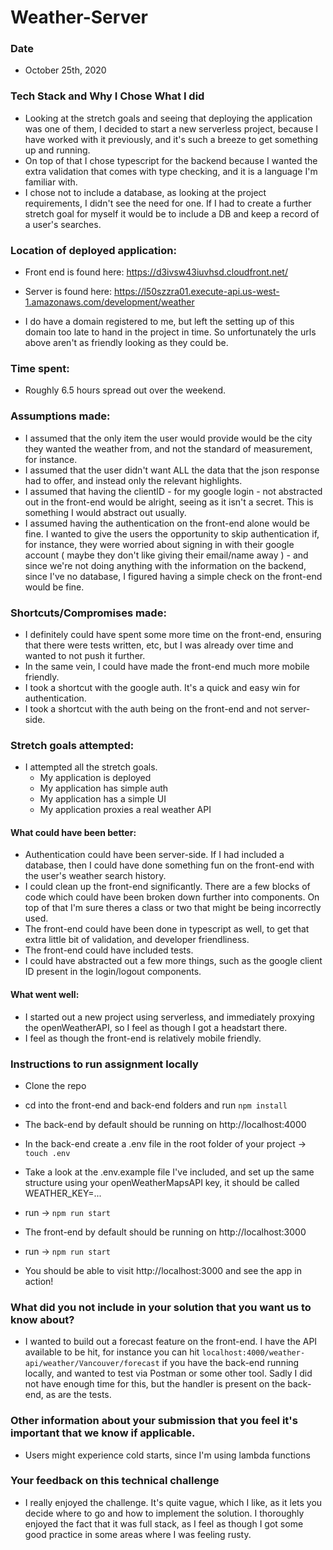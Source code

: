 # Weather-Server

### Date
- October 25th, 2020

### Tech Stack and Why I Chose What I did

- Looking at the stretch goals and seeing that deploying the application was one of them, I decided to start a new serverless project, because I have worked with it previously, and it's such a breeze to get something up and running. 
- On top of that I chose typescript for the backend because I wanted the extra validation that comes with type checking, and it is a language I'm familiar with.
- I chose not to include a database, as looking at the project requirements, I didn't see the need for one. If I had to create a further stretch goal for myself it would be to include a DB and keep a record of a user's searches.

### Location of deployed application:

- Front end is found here: https://d3ivsw43iuvhsd.cloudfront.net/
- Server is found here: https://l50szzra01.execute-api.us-west-1.amazonaws.com/development/weather

- I do have a domain registered to me, but left the setting up of this domain too late to hand in the project in time. So unfortunately the urls above aren't as friendly looking as they could be.

### Time spent:
- Roughly 6.5 hours spread out over the weekend.

### Assumptions made:
- I assumed that the only item the user would provide would be the city they wanted the weather from, and not the standard of measurement, for instance.
- I assumed that the user didn't want ALL the data that the json response had to offer, and instead only the relevant highlights.
- I assumed that having the clientID - for my google login - not abstracted out in the front-end would be alright, seeing as it isn't a secret. This is something I would abstract out usually.
- I assumed having the authentication on the front-end alone would be fine. I wanted to give the users the opportunity to skip authentication if, for instance, they were worried about signing in with their google account ( maybe they don't like giving their email/name away ) - and since we're not doing anything with the information on the backend, since I've no database, I figured having a simple check on the front-end would be fine.

### Shortcuts/Compromises made:
- I definitely could have spent some more time on the front-end, ensuring that there were tests written, etc, but I was already over time and wanted to not push it further.
- In the same vein, I could have made the front-end much more mobile friendly.
- I took a shortcut with the google auth. It's a quick and easy win for authentication. 
- I took a shortcut with the auth being on the front-end and not server-side. 

### Stretch goals attempted:
- I attempted all the stretch goals.
     - My application is deployed
     - My application has simple auth
     - My application has a simple UI
     - My application proxies a real weather API

#### What could have been better:
- Authentication could have been server-side. If I had included a database, then I could have done something fun on the front-end with the user's weather search history.
- I could clean up the front-end significantly. There are a few blocks of code which could have been broken down further into components. On top of that I'm sure theres a class or two that might be being incorrectly used.
- The front-end could have been done in typescript as well, to get that extra little bit of validation, and developer friendliness.
- The front-end could have included tests. 
- I could have abstracted out a few more things, such as the google client ID present in the login/logout components.

#### What went well:
- I started out a new project using serverless, and immediately proxying the openWeatherAPI, so I feel as though I got a headstart there.
- I feel as though the front-end is relatively mobile friendly.

### Instructions to run assignment locally
- Clone the repo
- cd into the front-end and back-end folders and run ```npm install```


- The back-end by default should be running on http://localhost:4000
- In the back-end create a .env file in the root folder of your project -> ``` touch .env```
- Take a look at the .env.example file I've included, and set up the same structure using your openWeatherMapsAPI key, it should be called WEATHER_KEY=...
- run -> ```npm run start```


- The front-end by default should be running on http://localhost:3000
- run -> ```npm run start```
- You should be able to visit http://localhost:3000 and see the app in action!

### What did you not include in your solution that you want us to know about?
- I wanted to build out a forecast feature on the front-end. I have the API available to be hit, for instance you can hit ```localhost:4000/weather-api/weather/Vancouver/forecast``` if you have the back-end running locally, and wanted to test via Postman or some other tool. Sadly I did not have enough time for this, but the handler is present on the back-end, as are the tests.

### Other information about your submission that you feel it's important that we know if applicable.
- Users might experience cold starts, since I'm using lambda functions

### Your feedback on this technical challenge
- I really enjoyed the challenge. It's quite vague, which I like, as it lets you decide where to go and how to implement the solution. I thoroughly enjoyed the fact that it was full stack, as I feel as though I got some good practice in some areas where I was feeling rusty. 
